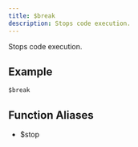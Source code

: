 ```yaml
---
title: $break
description: Stops code execution.
---
```


Stops code execution.
## Example
```eats
$break
```
## Function Aliases
- $stop